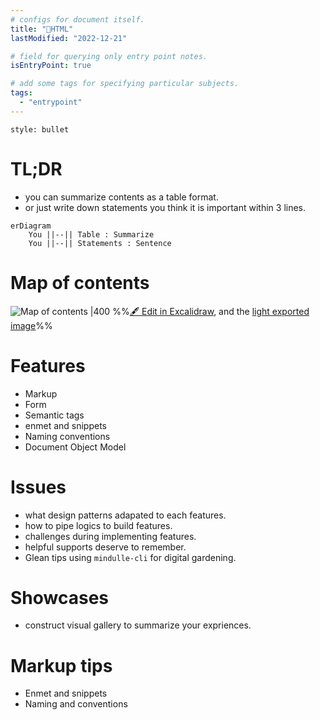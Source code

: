 ```yaml
---
# configs for document itself.
title: "🎉HTML"
lastModified: "2022-12-21"

# field for querying only entry point notes.
isEntryPoint: true

# add some tags for specifying particular subjects.
tags:
  - "entrypoint"
---
```

```toc
style: bullet
```

# TL;DR
- you can summarize contents as a table format.
- or just write down statements you think it is important within 3 lines.
```mermaid
erDiagram
	You ||--|| Table : Summarize
	You ||--|| Statements : Sentence
```

# Map of contents
![Map of contents |400](Develop/Trees/Dev/Languages/HTML/%F0%9F%93%A6assets/%F0%9F%8E%89HTML%202022-12-21%2002.32.28.excalidraw.dark.svg)
%%[🖋 Edit in Excalidraw](Develop/Trees/Dev/Languages/HTML/%F0%9F%93%A6assets/%F0%9F%8E%89HTML%202022-12-21%2002.32.28.excalidraw.md), and the [light exported image](Develop/Trees/Dev/Languages/HTML/%F0%9F%93%A6assets/%F0%9F%8E%89HTML%202022-12-21%2002.32.28.excalidraw.light.svg)%%

# Features
- Markup
- Form
- Semantic tags
- enmet and snippets
- Naming conventions
- Document Object Model

# Issues
- what design patterns adapated to each features.
- how to pipe logics to build features.
- challenges during implementing features.
- helpful supports deserve to remember.
- Glean tips using `mindulle-cli` for digital gardening.

# Showcases
- construct visual gallery to summarize your expriences.

# Markup tips
- Enmet and snippets
- Naming and conventions

